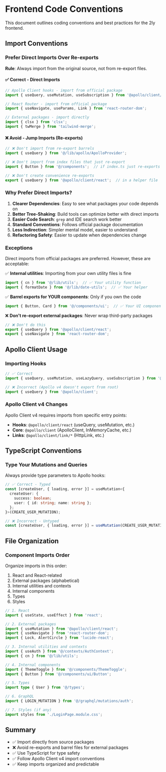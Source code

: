 # Frontend Code Conventions

This document outlines coding conventions and best practices for the 2ly frontend.

## Import Conventions

### Prefer Direct Imports Over Re-exports

**Rule**: Always import from the original source, not from re-export files.

#### ✅ Correct - Direct Imports

```typescript
// Apollo Client hooks - import from official package
import { useQuery, useMutation, useSubscription } from '@apollo/client/react';

// React Router - import from official package
import { useNavigate, useParams, Link } from 'react-router-dom';

// External packages - import directly
import { clsx } from 'clsx';
import { twMerge } from 'tailwind-merge';
```

#### ❌ Avoid - Jump Imports (Re-exports)

```typescript
// ❌ Don't import from re-export barrels
import { useQuery } from '@/lib/apollo/ApolloProvider';

// ❌ Don't import from index files that just re-export
import { Button } from '@/components';  // if index.ts just re-exports

// ❌ Don't create convenience re-exports
export { useQuery } from '@apollo/client/react';  // in a helper file
```

### Why Prefer Direct Imports?

1. **Clearer Dependencies**: Easy to see what packages your code depends on
2. **Better Tree-Shaking**: Build tools can optimize better with direct imports
3. **Easier Code Search**: `grep` and IDE search work better
4. **Standard Conventions**: Follows official package documentation
5. **Less Indirection**: Simpler mental model, easier to understand
6. **Refactoring Safety**: Easier to update when dependencies change

### Exceptions

Direct imports from official packages are preferred. However, these are acceptable:

✅ **Internal utilities**: Importing from your own utility files is fine
```typescript
import { cn } from '@/lib/utils';  // ✅ Your utility function
import { formatDate } from '@/lib/date-utils';  // ✅ Your helper
```

✅ **Barrel exports for YOUR components**: Only if you own the code
```typescript
import { Button, Card } from '@/components/ui';  // ✅ Your UI components
```

❌ **Don't re-export external packages**: Never wrap third-party packages
```typescript
// ❌ Don't do this
export { useQuery } from '@apollo/client/react';
export { useNavigate } from 'react-router-dom';
```

## Apollo Client Usage

### Importing Hooks

```typescript
// ✅ Correct
import { useQuery, useMutation, useLazyQuery, useSubscription } from '@apollo/client/react';

// ❌ Incorrect (Apollo v4 doesn't export from root)
import { useQuery } from '@apollo/client';
```

### Apollo Client v4 Changes

Apollo Client v4 requires imports from specific entry points:

- **Hooks**: `@apollo/client/react` (useQuery, useMutation, etc.)
- **Core**: `@apollo/client` (ApolloClient, InMemoryCache, etc.)
- **Links**: `@apollo/client/link/*` (HttpLink, etc.)

## TypeScript Conventions

### Type Your Mutations and Queries

Always provide type parameters to Apollo hooks:

```typescript
// ✅ Correct - Typed
const [createUser, { loading, error }] = useMutation<{
  createUser: {
    success: boolean;
    user: { id: string; name: string };
  };
}>(CREATE_USER_MUTATION);

// ❌ Incorrect - Untyped
const [createUser, { loading, error }] = useMutation(CREATE_USER_MUTATION);
```

## File Organization

### Component Imports Order

Organize imports in this order:

1. React and React-related
2. External packages (alphabetical)
3. Internal utilities and contexts
4. Internal components
5. Types
6. Styles

```typescript
// 1. React
import { useState, useEffect } from 'react';

// 2. External packages
import { useMutation } from '@apollo/client/react';
import { useNavigate } from 'react-router-dom';
import { Lock, AlertCircle } from 'lucide-react';

// 3. Internal utilities and contexts
import { useAuth } from '@/contexts/AuthContext';
import { cn } from '@/lib/utils';

// 4. Internal components
import { ThemeToggle } from '@/components/ThemeToggle';
import { Button } from '@/components/ui/Button';

// 5. Types
import type { User } from '@/types';

// 6. GraphQL
import { LOGIN_MUTATION } from '@/graphql/mutations/auth';

// 7. Styles (if any)
import styles from './LoginPage.module.css';
```

## Summary

- ✅ Import directly from source packages
- ❌ Avoid re-exports and barrel files for external packages
- ✅ Use TypeScript for type safety
- ✅ Follow Apollo Client v4 import conventions
- ✅ Keep imports organized and predictable
